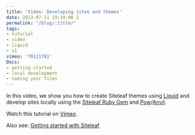 ```yaml
---
title: 'Video: Developing sites and themes'
date: 2013-07-11 19:34:00 Z
permalink: "/blog/:title/"
tags:
- tutorial
- video
- liquid
- v1
vimeo: '70121781'
Docs:
- getting started
- local development
- naming your files
---
```


In this video, we show you how to create Siteleaf themes using [Liquid](https://github.com/siteleaf/siteleaf-themes) and develop sites locally using the [Siteleaf Ruby Gem](https://github.com/siteleaf/siteleaf-gem) and [Pow](http://pow.cx)/[Anvil](http://anvilformac.com).

Watch this tutorial on [Vimeo](http://vimeo.com/70121781).

Also see: [Getting started with Siteleaf](/blog/getting-started)
